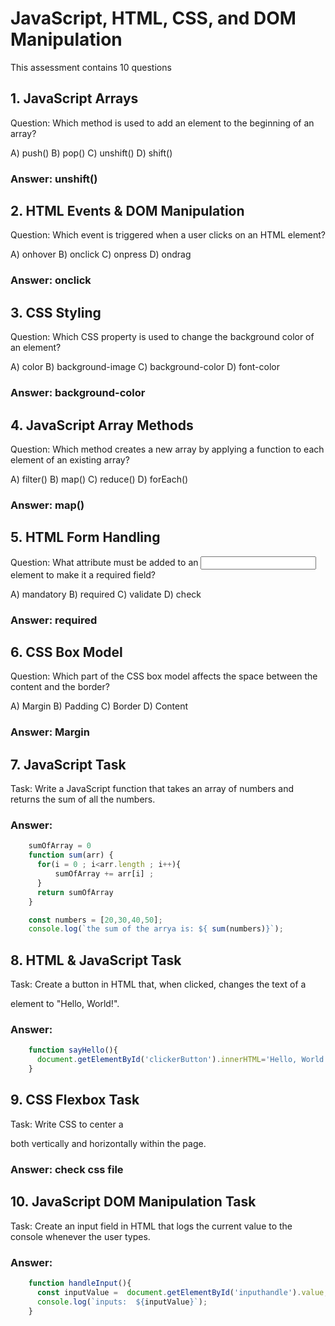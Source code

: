 # JavaScript, HTML, CSS, and DOM Manipulation

This assessment contains 10 questions

## 1. JavaScript Arrays
Question: Which method is used to add an element to the beginning of an array?

A) push()
B) pop()
C) unshift()
D) shift()
### Answer: unshift()

## 2. HTML Events & DOM Manipulation
Question: Which event is triggered when a user clicks on an HTML element?

A) onhover
B) onclick
C) onpress
D) ondrag
### Answer: onclick 

## 3. CSS Styling
Question: Which CSS property is used to change the background color of an element?

A) color
B) background-image
C) background-color
D) font-color
### Answer: background-color

## 4. JavaScript Array Methods
Question: Which method creates a new array by applying a function to each element of an existing array?

A) filter()
B) map()
C) reduce()
D) forEach()
### Answer: map()

## 5. HTML Form Handling
Question: What attribute must be added to an <input> element to make it a required field?

A) mandatory
B) required
C) validate
D) check
### Answer: required

## 6. CSS Box Model
Question: Which part of the CSS box model affects the space between the content and the border?

A) Margin
B) Padding
C) Border
D) Content
### Answer: Margin

## 7. JavaScript Task
Task: Write a JavaScript function that takes an array of numbers and returns the sum of all the numbers.
### Answer:
```js
    sumOfArray = 0
    function sum(arr) {
      for(i = 0 ; i<arr.length ; i++){
          sumOfArray += arr[i] ; 
      }
      return sumOfArray
    }

    const numbers = [20,30,40,50];
    console.log(`the sum of the arrya is: ${ sum(numbers)}`); 
```

## 8. HTML & JavaScript Task
Task: Create a button in HTML that, when clicked, changes the text of a <p> element to "Hello, World!".
### Answer:
```js
    function sayHello(){
      document.getElementById('clickerButton').innerHTML='Hello, World!';
    }
```

## 9. CSS Flexbox Task
Task: Write CSS to center a <div> both vertically and horizontally within the page.
### Answer: check css file

## 10. JavaScript DOM Manipulation Task
Task: Create an input field in HTML that logs the current value to the console whenever the user types.
### Answer:
```js
    function handleInput(){
      const inputValue =  document.getElementById('inputhandle').value;
      console.log(`inputs:  ${inputValue}`);
    }
```